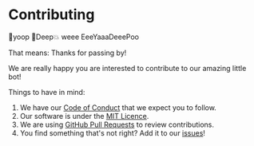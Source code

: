 # Contributing

:bee:yoop :bee:Deep:boom: weee EeeYaaaDeeePoo

That means: Thanks for passing by!

We are really happy you are interested to contribute to our amazing little bot!

Things to have in mind:

1. We have our [Code of Conduct](./CODE_OF_CONDUCT.md) that we expect you to follow.
1. Our software is under the [MIT Licence](./LICENSE).
1. We are using [GitHub Pull Requests](https://help.github.com/en/github/collaborating-with-issues-and-pull-requests/about-pull-requests)
   to review contributions.
1. You find something that's not right? Add it to our [issues](https://github.com/RSE2-D2/RSE2-D2/issues)!
